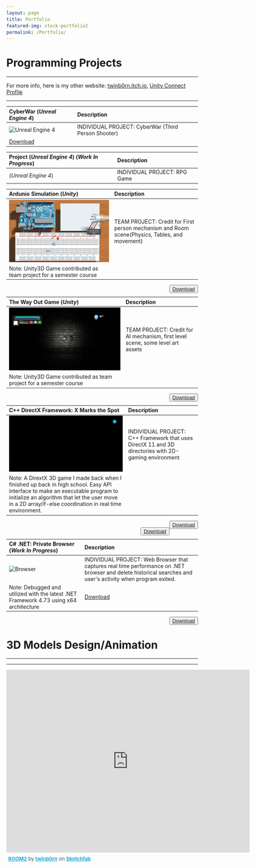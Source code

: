 ```yaml
---
layout: page
title: Portfolio
featured-img: stock-portfolio2
permalink: /Portfolio/
---
```


# Programming Projects
----


For more info, here is my other website: [twinb0rn.itch.io](https://twinb0rn.itch.io/), [Unity Connect Profile](https://connect.unity.com/u/joshua-n)

---
| **CyberWar** (*Unreal Engine 4*)     |     Description   |
| :---                |     :----        |                 
| ![Unreal Engine 4]()  |INDIVIDUAL PROJECT:  CyberWar (Third Person Shooter)              |  
<a  href="https://drive.google.com/drive/folders/1W-0jy-wmJug1brKXZRSuqaEqcuPR-7Cy?usp=sharing">Download</a> |


| **Project** (*Unreal Engine 4*) (*Work In Progress*)            |     Description   |
| :---                |     :----        |                
| (*Unreal Engine 4*)  |INDIVIDUAL PROJECT:  RPG Game                |    <a  href="https://github.com/ReckoningHero/Unreal-Engine-4">Download</a>

| **Ardunio Simulation** (*Unity*)          |     Description   |
| :---                |     :----        |                 
| ![Ardunio Unity Project](/assets/img/Project1.JPG)  |TEAM PROJECT: Credit for First person mechanism and Room scene(Physics, Tables, and movement)
Note: Unity3D Game contributed as team project for a semester course    |


<body>
    <div class = "row">
        <div class ="col-sm2">
        </div>
        <div class = "col-sm-8">
     <div class = "img">
     <img src="paperpedia.jpg" clas = "img-fluid" alt="">
<button type="button" class="button" class="btn btn-indigo btn-lg" style="float:right;">
<a href="http://www.mediafire.com/file/mnq1h193ohrcg9m/DownToTheWire_Gold_Release.rar" >Download</a> </button>
            </div>
        </div>
        <div class = "col-sm-2">
        </div>
    </div>
</body>


| **The Way Out Game** (*Unity*)            |     Description   |
| :---                |     :----        |                  
|  ![The Way Out](/assets/img/Project2.JPG) |TEAM PROJECT: Credit for AI mechanism, first level scene, some level art assets         
Note: Unity3D Game contributed as team project for a semester course    |



<body>
    <div class = "row">
        <div class ="col-sm2">
        </div>
        <div class = "col-sm-8">
     <div class = "img">
     <img src="paperpedia.jpg" clas = "img-fluid" alt="">
<button type="button" class="button" class="btn btn-indigo btn-lg" style="float:right;">
<a href="http://www.mediafire.com/file/s5kbq3nsncm2880/The%20Way%20Out%20Gold%20Release.zip" >Download</a>  </button>
            </div>
        </div>
        <div class = "col-sm-2">
        </div>
    </div>
</body>


| **C++ DirectX Framework:  X Marks the Spot**            |     Description   |
| :---                |     :----        |             
| ![C++ Framework](/assets/img/Project3.gif) |INDIVIDUAL PROJECT:  C++ Framework that uses DirectX 11 and 3D directories with 2D-gaming environment        
Note: A DirextX 3D game I made back when I finished up back in high school. Easy API interface to make an executable program to initialize an algorithm that let the user move in a 2D array/if-else coordination in real time environment.           |           


<body>
    <div class = "row">
        <div class ="col-sm2">
        </div>
        <div class = "col-sm-8">
     <div class = "img">
     <img src="paperpedia.jpg" clas = "img-fluid" alt="">
<button type="button" class="button" class="btn btn-indigo btn-lg" style="float:right;">
<a href="https://github.com/ReckoningHero/X-Marks-the-Spot" >Download</a>  </button>
            </div>
        </div>
        <div class = "col-sm-2">
        </div>
    </div>
</body>   



<body>
    <div class = "row">
        <div class ="col-sm2">
        </div>
        <div class = "col-sm-8">
     <div class = "img">
     <img src="paperpedia.jpg" clas = "img-fluid" alt="">
<button type="button" class="button" class="btn btn-indigo btn-lg" style="float:right;">
<a href="https://github.com/ReckoningHero/Unreal-Engine-4" >Download</a> </button>
            </div>
        </div>
        <div class = "col-sm-2">
        </div>
    </div>
</body>


| **C# .NET: Private Browser** (*Work In Progress*)          |     Description   |
| :---                |     :----        |                  
|  ![Browser](/assets/img/Browser2.gif) |INDIVIDUAL PROJECT:  Web Browser that captures real time performance on .NET browser and delete historical searches and user's activity when program exited.              
Note: Debugged and utilized with the latest .NET Framework 4.73 using x64 architecture |        <a href="https://github.com/ReckoningHero/C-Sharp-.NET--Private-Browser" >Download</a>


<body>
    <div class = "row">
        <div class ="col-sm2">
        </div>
        <div class = "col-sm-8">
     <div class = "img">
     <img src="paperpedia.jpg" clas = "img-fluid" alt="">
<button type="button" class="button" class="btn btn-indigo btn-lg" style="float:right;">
<a href="https://github.com/ReckoningHero/C-Sharp-.NET--Private-Browser">Download</a> </button>
            </div>
        </div>
        <div class = "col-sm-2">
        </div>
    </div>
</body>


<script src="https://cdnjs.cloudflare.com/ajax/libs/p5.js/0.6.0/p5.js">
</script>
<script src="https://cdnjs.cloudflare.com/ajax/libs/p5.js/0.6.0/addons/p5.sound.js">
</script>
<script src="https://cdnjs.cloudflare.com/ajax/libs/p5.js/0.6.0/addons/p5.dom.js">
</script>
<script src="https://rawgit.com/diwi/p5.EasyCam/master/p5.easycam.js">
</script>
<script src="cube.js">
</script>
<script src="sketch.js">
</script>

# 3D Models Design/Animation
----
----

<div class="sketchfab-embed-wrapper"><iframe width="640" height="480" src="https://sketchfab.com/models/591f255323664e13acc582836132aeeb/embed" frameborder="0" allow="autoplay; fullscreen; vr" mozallowfullscreen="true" webkitallowfullscreen="true"></iframe>

<p style="font-size: 13px; font-weight: normal; margin: 5px; color: #4A4A4A;">
    <a href="https://sketchfab.com/models/591f255323664e13acc582836132aeeb?utm_medium=embed&utm_source=website&utm_campaign=share-popup" target="_blank" style="font-weight: bold; color: #1CAAD9;">ROOM2</a>
    by <a href="https://sketchfab.com/twinb0rn?utm_medium=embed&utm_source=website&utm_campaign=share-popup" target="_blank" style="font-weight: bold; color: #1CAAD9;">twinb0rn</a>
    on <a href="https://sketchfab.com?utm_medium=embed&utm_source=website&utm_campaign=share-popup" target="_blank" style="font-weight: bold; color: #1CAAD9;">Sketchfab</a>
</p>
</div>

<script async src="//pagead2.googlesyndication.com/pagead/js/adsbygoogle.js"></script>
<script>
     (adsbygoogle = window.adsbygoogle || []).push({
          google_ad_client: "ca-pub-1676076201164991",
          enable_page_level_ads: true
     });
</script>
